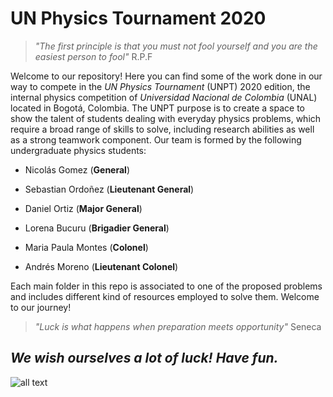 # UN Physics Tournament 2020

> *"The first principle is that you must not fool yourself and you are the easiest person to fool"* R.P.F

Welcome to our repository! Here you can find some of the work done in our way to compete in the *UN Physics Tournament*  (UNPT) 2020 edition, the internal physics competition of *Universidad Nacional de Colombia* (UNAL) located in Bogotá, Colombia. The UNPT purpose is to create a space to show the talent of students dealing with everyday physics problems, which require a broad range of skills to solve, including research abilities as well as  a strong teamwork component. Our team is formed by the following undergraduate physics students:

- Nicolás Gomez (**General**)

- Sebastian Ordoñez (**Lieutenant General**)
- Daniel Ortiz (**Major General**)

- Lorena Bucuru (**Brigadier General**)
- Maria Paula Montes (**Colonel**)
- Andrés Moreno (**Lieutenant Colonel**)

Each main folder in this repo is associated to one of the proposed problems and includes different kind of resources employed to solve them. Welcome to our journey!

> *"Luck is what happens when preparation meets opportunity"* Seneca 

## *We wish ourselves a lot of luck! Have fun.*

![all text](https://github.com/nigomezcr/UNPT2020/blob/master/Images/profilePicture.jpeg?raw=true)